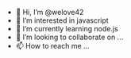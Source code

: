 - 👋 Hi, I’m @welove42
- 👀 I’m interested in javascript
- 🌱 I’m currently learning node.js
- 💞️ I’m looking to collaborate on ...
- 📫 How to reach me ...

<!---
welove42/welove42 is a ✨ special ✨ repository because its `README.md` (this file) appears on your GitHub profile.
You can click the Preview link to take a look at your changes.
--->
